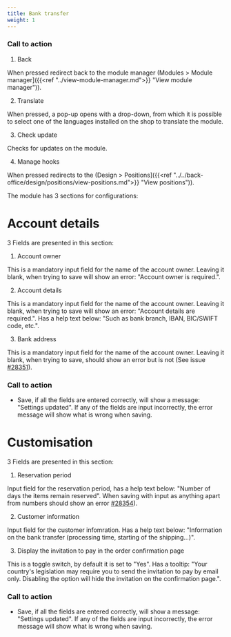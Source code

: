 ```yaml
---
title: Bank transfer
weight: 1
---
```


### Call to action

1) Back 

When pressed redirect back to the module manager (Modules > Module manager]({{<ref "../view-module-manager.md">}} "View module manager")).

2) Translate

When pressed, a pop-up opens with a drop-down, from which it is possible to select one of the languages installed on the shop to translate the module.

3) Check update

Checks for updates on the module.

4) Manage hooks

When pressed redirects to the (Design > Positions]({{<ref "../../back-office/design/positions/view-positions.md">}} "View positions")).

The module has 3 sections for configurations:

# Account details

3 Fields are presented in this section:

1) Account owner

This is a mandatory input field for the name of the account owner. Leaving it blank, when trying to save will show an error: "Account owner is required.".

2) Account details

This is a mandatory input field for the name of the account owner. Leaving it blank, when trying to save will show an error: "Account details are required.".
Has a help text below: "Such as bank branch, IBAN, BIC/SWIFT code, etc.".

3) Bank address 

This is a mandatory input field for the name of the account owner. Leaving it blank, when trying to save, should show an error but is not (See issue [#28351](https://github.com/PrestaShop/PrestaShop/issues/28351)).

### Call to action

 - Save, if all the fields are entered correctly, will show a message: "Settings updated". If any of the fields are input incorrectly, the error message will show what is wrong when saving.

# Customisation

3 Fields are presented in this section:

1) Reservation period

Input field for the reservation period, has a help text below: "Number of days the items remain reserved". When saving with input as anything apart from numbers should show an error [#28354](https://github.com/PrestaShop/PrestaShop/issues/28354)).

2) Customer information

Input field for the customer infomration. Has a help text below: "Information on the bank transfer (processing time, starting of the shipping...)".

3) Display the invitation to pay in the order confirmation page

This is a toggle switch, by default it is set to "Yes". Has a tooltip: "Your country's legislation may require you to send the invitation to pay by email only. Disabling the option will hide the invitation on the confirmation page.".

### Call to action

 - Save, if all the fields are entered correctly, will show a message: "Settings updated". If any of the fields are input incorrectly, the error message will show what is wrong when saving.
